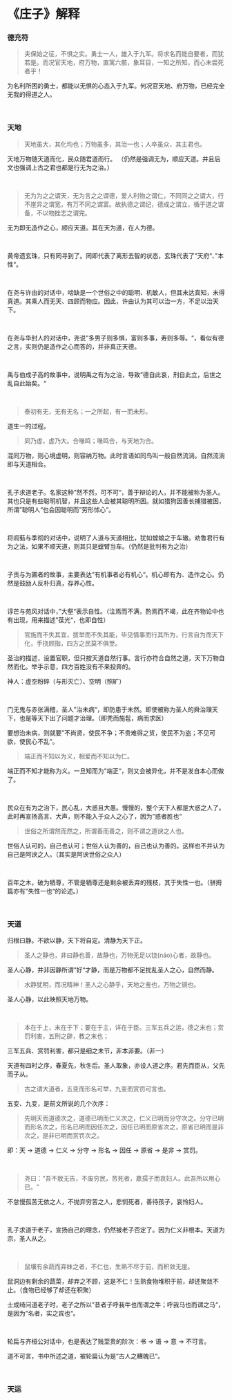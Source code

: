 # 《庄子》解释

### 德充符

> 夫保始之征，不惧之实。勇士一人，雄入于九军。将求名而能自要者，而犹若是。而况官天地，府万物，直寓六骸，象耳目，一知之所知，而心未尝死者乎！

为名利所困的勇士，都能以无惧的心态入于九军。何况官天地、府万物，已经完全无我的得道之人。

    

### 天地

> 天地虽大，其化均也；万物虽多，其治一也；人卒虽众，其主君也。

天地万物随天道而化，民众随君道而行。 （仍然是强调无为，顺应天道。并且后文也强调上古之君也都是行无为之治。）

    

> 无为为之之谓天，无为言之之谓德，爱人利物之谓仁，不同同之之谓大，行不崖异之谓宽，有万不同之谓富。故执德之谓纪，德成之谓立，循于道之谓备，不以物挫志之谓完。

无为即无造作之心，顺应天道。其在天为道，在人为德。

    

黄帝遗玄珠，只有罔寻到了。罔即代表了离形去智的状态，玄珠代表了”天府“、”本性“。

    

在尧与许由的对话中，啮缺是一个世俗之中的聪明、机敏人，但其未达真知，未得真道。其乘人而无天、四顾而物应。因此，许由认为其可以治一方，不足以治天下。

    

在尧与华封人的对话中，尧说”多男子则多惧，富则多事，寿则多辱。“，看似有德之言，实则仍是造作之心而答的，并非真正天德。

    

禹与伯成子高的故事中，说明禹之有为之治，导致”德自此哀，刑自此立，后世之乱自此始矣。“

    

> 泰初有无，无有无名；一之所起，有一而未形。

道生一的过程。

> 同乃虚，虚乃大。合喙鸣；喙鸣合，与天地为合。

混同万物，则心境虚明，则容纳万物。此时言语如同鸟叫一般自然流淌。自然流淌即与天道相合。

    

孔子求道老子。名家这种”然不然，可不可“，善于辩论的人，并不能被称为圣人。其也只是有些聪明机智，并且这些人会被其聪明所困。就如猎狗因善长捕猎被困，所谓”聪明人“也会因聪明而”劳形怵心“。

    

将闾葂与季彻的对话中，说明了人道与天道相比，犹如螳蜋之于车辙。劝鲁君行有为之法，如果不顺天道，则其只是螳臂当车。（仍然是批判有为之治）

    

子贡与为圃者的故事，主要表达”有机事者必有机心“。机心即有为、造作之心。仍然是鼓励人反朴归真，存养心性。

    

谆芒与苑风对话中，”大壑“表示自性。（注焉而不满，酌焉而不竭，此在齐物论中也有出现，用来描述”葆光“，也即自性）

> 官施而不失其宜，拔举而不失其能，毕见情事而行其所为，行言自为而天下化，手挠顾指，四方之民莫不俱至。

圣治的描述，设置官职，但只按天道自然行事。言行亦符合自然之道，天下万物自然而化。举手示意，四方百姓没有不来投奔的。

神人：虚空粉碎（与形灭亡）、空明（照旷）

    

门无鬼与赤张满稽，圣人”治未病“，即防患于未然。即使被称为圣人的舜治理天下，也是等天下出了问题才治理。（即秃而施髢，病而求医）

要想治未病，则就要”不尚贤，使民不争；不贵难得之货，使民不为盗；不见可欲，使民心不乱“。 

> 端正而不知以为义，相爱而不知以为仁。

端正而不知才能称为义。一旦知而为”端正“，则又会被异化，并不是发自本心而做了。

    

民众在有为之治下，民心乱，大惑且大愚。慢慢的，整个天下人都是大惑之人了。此时再宣扬高言、大声，则不能入于众人之心了，因为”惑者胜也“

> 世俗之所谓然而然之，所谓善而善之，则不谓之道谀之人也。

世俗人认可的，自己也认可；世俗人认为善的，自己也认为善的。这样也不并认为自己是阿谀之人。（其实是阿谀世俗之众人）

    

百年之木，破为牺尊，不管是牺尊还是剩余被丢弃的残枝，其于失性一也。（骈拇篇亦有”失性一也“的论述。）

    

### 天道

归根曰静。不欲以静，天下将自定。清静为天下正。

> 圣人之静也，非曰静也善，故静也，万物无足以铙(náo)心者，故静也。

圣人心静，并非因静所谓”好“才静，而是万物都不足扰乱圣人之心，自然而静。

> 水静犹明，而况精神！圣人之心静乎，天地之鉴也，万物之镜也。

圣人心静，以此映照天地万物。

    

> 本在于上，末在于下；要在于主，详在于臣。三军五兵之运，德之末也；赏罚利害，五刑之辟，教之末也；

三军五兵、赏罚利害，都只是细之未节，非本非要。（非一）

天道有四时之序，春夏先，秋冬后。圣人取象，亦设人道之序。君先而臣从，父先而子从。

> 古之谓大道者，五变而形名可举，九变而赏罚可言也。

五变、九变，是前文所说的几个次序：

> 先明天而道德次之，道德已明而仁义次之，仁义已明而分守次之。分守已明而形名次之，形名已明而因任次之，因任已明而原省次之，原省已明而是非次之，是非已明而赏罚次之。

即：天 -> 道德 -> 仁义 -> 分守 -> 形名 -> 因任 -> 原省 -> 是非 -> 赏罚。

    

> 尧曰：​“吾不敖无告，不废穷民，苦死者，嘉孺子而哀妇人。此吾所以用心已。​”

不怠慢孤苦无依之人，不抛弃穷苦之人，悲悯死者，善待孩子，哀怜妇人。

    

孔子求道于老子，宣扬自己的理念，仍然被老子否定了。因为仁义非根本。天道为宗，圣人从之。

    

> 鼠壤有余蔬而弃妹之者，不仁也，生熟不尽于前，而积敛无崖。

鼠洞边有剩余的蔬菜，却弃之不顾，这是不仁！生熟食物堆积于前，却还聚敛不止。（食物已经够了却还在积聚）

士成绮问道老子时，老子之所以”昔者子呼我牛也而谓之牛；呼我马也而谓之马“，是因为”名者，实之宾也“。

    

轮扁与齐桓公对话中，也是表达了贱至贵的阶次：书 -> 语 -> 意 -> 不可言。

道不可言，书中所述之道，被轮扁认为是”古人之糟魄已“。

    

### 天运


